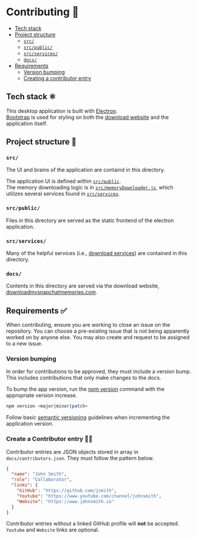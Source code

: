 # Contributing 👥

<!--toc-->

- [Tech stack](#tech-stack-%EF%B8%8F)
- [Project structure](#project-structure-)
  - [`src/`](#src)
  - [`src/public/`](#srcpublic)
  - [`src/services/`](#srcservices)
  - [`docs/`](#docs)
- [Requirements](#requirements-)
  - [Version bumping](#version-bumping)
  - [Creating a contributor entry](#create-a-contributor-entry-)

## Tech stack ⚛️

This desktop application is built with [Electron](https://www.electronjs.org/). \
[Bootstrap](https://getbootstrap.com/) is used for styling on both the [download website](http://www.downloadmysnapchatmemories.com) and the application itself.

## Project structure 📂

### `src/`

The UI and brains of the application are containd in this directory.

The application UI is defined within [`src/public`](#srcpublic). \
The memory downloading logic is in [`src/memoryDownloader.js`](/src/memoryDownloader.js), which utilizes several services found in [`src/services`](#srcservices).

### `src/public/`

Files in this directory are served as the static frontend of the electron application.

### `src/services/`

Many of the helpful services (i.e., [download services](/src/services/downloadServices.js)) are contained in this directory.

### `docs/`

Contents in this directory are served via the download website, [downloadmysnapchatmemories.com](http://www.downloadmysnapchatmemories.com).

## Requirements ✅

When contributing, ensure you are working to close an issue on the repository. You can choose a pre-existing issue that is not being apparently worked on by anyone else. You may also create and request to be assigned to a new issue.

### Version bumping

In order for contributions to be approved, they must include a version bump. This includes contributions that only make changes to the docs.

To bump the app version, run the [npm version](https://docs.npmjs.com/cli/v8/commands/npm-version) command with the appropriate version increase.

```bash
npm version <major|minor|patch>
```

Follow basic [semantic versioning](https://semver.org/#introduction) guidelines when incrementing the application version.

### Create a Contributor entry 🧑‍💻

Contributor entries are JSON objects stored in array in `docs/contributors.json`. They must follow the pattern below.

```json
{
  "name": "John Smith",
  "role": "Collaborator",
  "links": {
    "GitHub": "https://github.com/jsmith",
    "Youtube": "https://www.youtube.com/channel/johnsmith",
    "Website": "https://www.johnsmith.io"
  }
}
```

Contributor entries without a linked GitHub profile will **not** be accepted. \
`Youtube` and `Website` links are optional.
